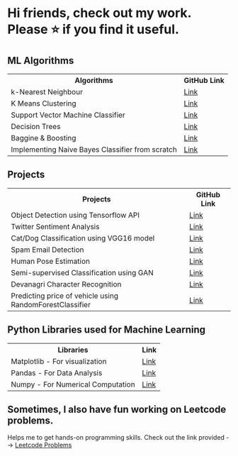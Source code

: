 # Hi friends, check out my work. Please ⭐ if you find it useful.


## ML Algorithms

<table>
<tr>
  <th> Algorithms </th>
  <th> GitHub Link </th>
</tr>
<tr>
  <td> k-Nearest Neighbour </td>
  <td> <a href="https://github.com/AayushSaxena08/kNN_Classifier"> Link </a> </td>
</tr>
<tr>
  <td> K Means Clustering </td>
  <td> <a href="https://github.com/AayushSaxena08/KMeans_Clustering_Implementation"> Link </a> </td>
</tr>
<tr>
  <td> Support Vector Machine Classifier </td>
  <td> <a href="https://github.com/AayushSaxena08/SVM_Classifier"> Link </a> </td>
</tr>
<tr>
  <td> Decision Trees </td>
  <td> <a href="https://github.com/AayushSaxena08/Decision_Tree_Implementation"> Link </a> </td>
</tr>
<tr>
  <td> Baggine & Boosting </td>
  <td> <a href="https://github.com/AayushSaxena08/Bagging_vs_Boosting"> Link </a> </td>
</tr>
<tr>
  <td> Implementing Naive Bayes Classifier from scratch </td>
  <td> <a href="https://github.com/AayushSaxena08/Naive_Bayes_Classifier"> Link </a> </td>
</tr>
</table>

## Projects 

<table>
<tr>
  <th> Projects </th>
  <th> GitHub Link </th>
</tr>
<tr>
  <td> Object Detection using Tensorflow API </td>
  <td> <a href="https://github.com/AayushSaxena08/Tensorflow-2-Object-Detection-API"> Link </a> </td>
</tr>
<tr>
  <td> Twitter Sentiment Analysis </td>
  <td> <a href="https://github.com/AayushSaxena08/Twitter_Sentiment_Analysis"> Link </a> </td>
</tr>
<tr>
  <td> Cat/Dog Classification using VGG16 model </td>
  <td> <a href="https://github.com/AayushSaxena08/Image_Classification_using_Transfer_Learning"> Link </a> </td>
</tr>
<tr>
  <td> Spam Email Detection </td>
  <td> <a href="https://github.com/AayushSaxena08/Spam_Email_Detection"> Link </a> </td>
</tr>
<tr>
  <td> Human Pose Estimation </td>
  <td> <a href="https://github.com/AayushSaxena08/Human_pose_estimation"> Link </a> </td>
</tr>
<tr>
  <td> Semi-supervised Classification using GAN </td>
  <td> <a href="https://github.com/AayushSaxena08/Semi_supervised_Learning_For_Malenoma_Detection"> Link </a> </td>
</tr>
<tr>
  <td> Devanagri Character Recognition </td>
  <td> <a href="https://github.com/AayushSaxena08/Devanagri_Character_Recognition"> Link </a> </td>
</tr>
<tr>
  <td> Predicting price of vehicle using RandomForestClassifier </td>
  <td> <a href="https://github.com/AayushSaxena08/Vehicle-Detection"> Link </a> </td>
</tr>
</table>

## Python Libraries used for Machine Learning

<table>
  <tr>
    <th> Libraries </th>
    <th> Link </th>
  </tr>
  <tr>
    <td> Matplotlib - For visualization </td>
    <td> <a href="https://github.com/AayushSaxena08/Matplotlib_tutorial_for_beginners"> Link </a>
  </tr>
  <tr>
    <td> Pandas - For Data Analysis </td>
    <td> <a href="https://github.com/AayushSaxena08/Pandas_implementation_with_Python"> Link </a>
  </tr>
  <tr>
    <td> Numpy - For Numerical Computation </td>
    <td> <a href="https://github.com/AayushSaxena08/Numpy_Implementation_with_Python"> Link </a>
  </tr>
</table>

## Sometimes, I also have fun working on Leetcode problems.

Helps me to get hands-on programming skills. Check out the link provided --> <a href="https://github.com/AayushSaxena08/Leetcode_Practice"> Leetcode Problems </a>

